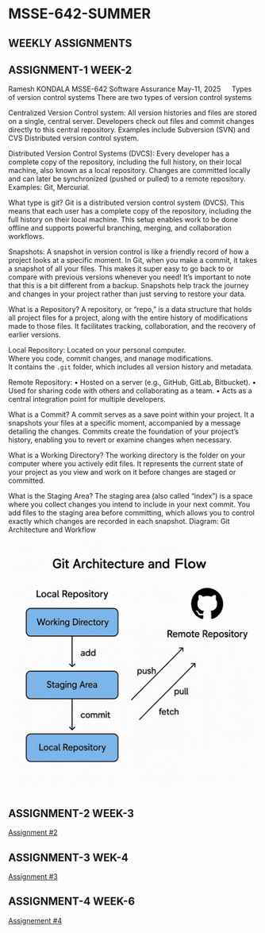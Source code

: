 # MSSE-642-SUMMER
## WEEKLY ASSIGNMENTS


## ASSIGNMENT-1 WEEK-2


Ramesh KONDALA
MSSE-642 Software Assurance
May-11, 2025
 
Types of version control systems
There are two types of version control systems

Centralized Version Control system:
All version histories and files are stored on a single, central server. 
Developers check out files and commit changes directly to this central repository. 
Examples include Subversion (SVN) and CVS Distributed version control system.

Distributed Version Control Systems (DVCS):
Every developer has a complete copy of the repository, including the full history, on their local machine, also known as a local repository. 
Changes are committed locally and can later be synchronized (pushed or pulled) to a remote repository. 
Examples: Git, Mercurial.

What type is git?
Git is a distributed version control system (DVCS). This means that each user has a complete copy of the repository, including the full history on their local machine. This setup enables work to be done offline and supports powerful branching, merging, and collaboration workflows.

Snapshots:
A snapshot in version control is like a friendly record of how a project looks at a specific moment. In Git, when you make a commit, it takes a snapshot of all your files. This makes it super easy to go back to or compare with previous versions whenever you need! It’s important to note that this is a bit different from a backup. Snapshots help track the journey and changes in your project rather than just serving to restore your data.

What is a Repository?
A repository, or “repo,” is a data structure that holds all project files for a project, along with the entire history of modifications made to those files. It facilitates tracking, collaboration, and the recovery of earlier versions.

Local Repository:
Located on your personal computer.  
Where you code, commit changes, and manage modifications.  
It contains the `.git` folder, which includes all version history and metadata.

Remote Repository:
    •	Hosted on a server (e.g., GitHub, GitLab, Bitbucket).
    •	Used for sharing code with others and collaborating as a team.
    •	Acts as a central integration point for multiple developers.

What is a Commit?
A commit serves as a save point within your project. It a snapshots your files at a specific moment, accompanied by a message detailing the changes. Commits create the foundation of your project’s history, enabling you to revert or examine changes when necessary.

What is a Working Directory?
The working directory is the folder on your computer where you actively edit files. It represents the current state of your project as you view and work on it before changes are staged or committed.

What is the Staging Area?
The staging area (also called “index”) is a space where you collect changes you intend to include in your next commit. You add files to the staging area before committing, which allows you to control exactly which changes are recorded in each snapshot.
Diagram: Git Architecture and Workflow

![My Photo](./my-photo.jpeg)






## ASSIGNMENT-2 WEEK-3
[Assignment #2](WEEK-3/Assignment2_RameshKondala.md)
## ASSIGNMENT-3 WEK-4
[Assignment #3](WEEK-4/Assignment3_RameshKondala.md)
## ASSIGNMENT-4 WEEK-6
[Assignement #4](WEEK-5/Assignemnt4_RameshKondala.md)
